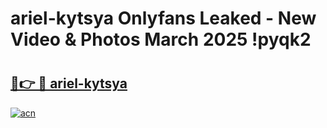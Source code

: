 # ariel-kytsya Onlyfans Leaked - New Video & Photos March 2025 !pyqk2

# <h2><a href="https://iu5dke.iuczelnia.edu.pl?title=ariel-kytsya&ref=pyqk2">🔗👉 🔴 ariel-kytsya</a></h2>

[![acn](https://github.com/user-attachments/assets/0f9c940e-d8b0-45ae-aac7-cd30a18b3e1c)](https://iu5dke.iuczelnia.edu.pl?title=ariel-kytsya&ref=pyqk2)


